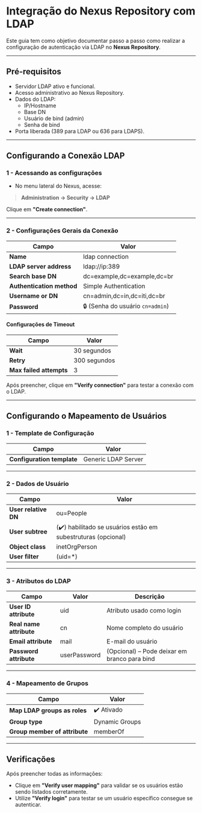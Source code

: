 # Integração do Nexus Repository com LDAP

Este guia tem como objetivo documentar passo a passo como realizar a configuração de autenticação via LDAP no **Nexus Repository**.

---

## Pré-requisitos

- Servidor LDAP ativo e funcional.
- Acesso administrativo ao Nexus Repository.
- Dados do LDAP:
  - IP/Hostname
  - Base DN
  - Usuário de bind (admin)
  - Senha de bind
- Porta liberada (389 para LDAP ou 636 para LDAPS).

---

##  Configurando a Conexão LDAP

### 1 - Acessando as configurações

- No menu lateral do Nexus, acesse:
  
> **Administration → Security → LDAP**

Clique em **"Create connection"**.

---

### 2 - Configurações Gerais da Conexão

| Campo                     | Valor                                      |
|---------------------------|---------------------------------------------|
| **Name**                  | ldap connection                             |
| **LDAP server address**   | ldap://ip:389                               |
| **Search base DN**        | dc=example,dc=example,dc=br                 |
| **Authentication method** | Simple Authentication                       |
| **Username or DN**        | cn=admin,dc=in,dc=iti,dc=br                 |
| **Password**              | 🔒 (Senha do usuário `cn=admin`)            |

####  Configurações de Timeout

| Campo    | Valor         |
|----------|----------------|
| **Wait** | 30 segundos    |
| **Retry**| 300 segundos   |
| **Max failed attempts** | 3 |

Após preencher, clique em **"Verify connection"** para testar a conexão com o LDAP.

---

##  Configurando o Mapeamento de Usuários

### 1 - Template de Configuração

| Campo                        | Valor           |
|------------------------------|-----------------|
| **Configuration template**    | Generic LDAP Server |

---

### 2 - Dados de Usuário

| Campo                                   | Valor                                     |
|-----------------------------------------|--------------------------------------------|
| **User relative DN**                    | ou=People                                  |
| **User subtree**                        | (✔️) habilitado se usuários estão em subestruturas (opcional) |
| **Object class**                        | inetOrgPerson                              |
| **User filter**                         | (uid=*)                                    |

---

### 3 - Atributos do LDAP

| Campo                    | Valor         | Descrição                                        |
|--------------------------|---------------|--------------------------------------------------|
| **User ID attribute**    | uid           | Atributo usado como login                        |
| **Real name attribute**  | cn            | Nome completo do usuário                         |
| **Email attribute**      | mail          | E-mail do usuário                                |
| **Password attribute**   | userPassword  | (Opcional) – Pode deixar em branco para bind     |

---

### 4 - Mapeamento de Grupos

| Campo                           | Valor             |
|---------------------------------|-------------------|
| **Map LDAP groups as roles**    | ✔️ Ativado        |
| **Group type**                  | Dynamic Groups    |
| **Group member of attribute**   | memberOf          |

---

## Verificações

Após preencher todas as informações:

- Clique em **"Verify user mapping"** para validar se os usuários estão sendo listados corretamente.
- Utilize **"Verify login"** para testar se um usuário específico consegue se autenticar.






